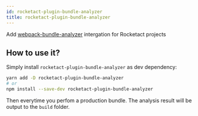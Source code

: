 ```yaml
---
id: rocketact-plugin-bundle-analyzer
title: rocketact-plugin-bundle-analyzer
---
```


Add [webpack-bundle-analyzer](https://github.com/webpack-contrib/webpack-bundle-analyzer) intergation for Rocketact projects


## How to use it?

Simply install `rocketact-plugin-bundle-analyzer` as dev dependency:

```bash
yarn add -D rocketact-plugin-bundle-analyzer
# or
npm install --save-dev rocketact-plugin-bundle-analyzer
```

Then everytime you perfom a production bundle. The analysis result will be output to the `build` folder.